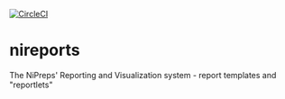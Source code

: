 [![CircleCI](https://circleci.com/gh/nipreps/nireports/tree/main.svg?style=shield)](https://circleci.com/gh/nipreps/nireports/tree/main)

# nireports
The NiPreps' Reporting and Visualization system - report templates and "reportlets"
